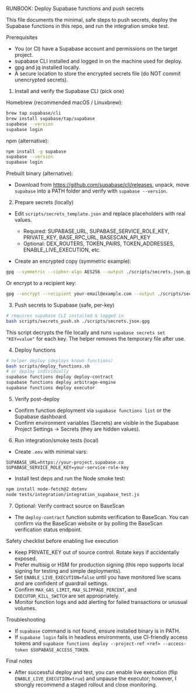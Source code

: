 RUNBOOK: Deploy Supabase functions and push secrets

This file documents the minimal, safe steps to push secrets, deploy the Supabase functions in this repo, and run the integration smoke test.

Prerequisites
- You (or CI) have a Supabase account and permissions on the target project.
- supabase CLI installed and logged in on the machine used for deploy.
- gpg and jq installed locally.
- A secure location to store the encrypted secrets file (do NOT commit unencrypted secrets).

1) Install and verify the Supabase CLI (pick one)

Homebrew (recommended macOS / Linuxbrew):
```bash
brew tap supabase/cli
brew install supabase/tap/supabase
supabase --version
supabase login
```

npm (alternative):
```bash
npm install -g supabase
supabase --version
supabase login
```

Prebuilt binary (alternative):
- Download from https://github.com/supabase/cli/releases, unpack, move `supabase` into a PATH folder and verify with `supabase --version`.

2) Prepare secrets (locally)
- Edit `scripts/secrets_template.json` and replace placeholders with real values.
  - Required: SUPABASE_URL, SUPABASE_SERVICE_ROLE_KEY, PRIVATE_KEY, BASE_RPC_URL, BASESCAN_API_KEY
  - Optional: DEX_ROUTERS, TOKEN_PAIRS, TOKEN_ADDRESSES, ENABLE_LIVE_EXECUTION, etc.

- Create an encrypted copy (symmetric example):
```bash
gpg --symmetric --cipher-algo AES256 --output ./scripts/secrets.json.gpg ./scripts/secrets_template.json
```
Or encrypt to a recipient key:
```bash
gpg --encrypt --recipient your-email@example.com --output ./scripts/secrets.json.gpg ./scripts/secrets_template.json
```

3) Push secrets to Supabase (safe, per-key)
```bash
# requires supabase CLI installed & logged in
bash scripts/secrets_push.sh ./scripts/secrets.json.gpg
```
This script decrypts the file locally and runs `supabase secrets set "KEY=value"` for each key. The helper removes the temporary file after use.

4) Deploy functions
```bash
# helper deploy (deploys known functions)
bash scripts/deploy_functions.sh
# or deploy individually
supabase functions deploy deploy-contract
supabase functions deploy arbitrage-engine
supabase functions deploy executor
```

5) Verify post-deploy
- Confirm function deployment via `supabase functions list` or the Supabase dashboard.
- Confirm environment variables (Secrets) are visible in the Supabase Project Settings -> Secrets (they are hidden values).

6) Run integration/smoke tests (local)
- Create `.env` with minimal vars:
```
SUPABASE_URL=https://your-project.supabase.co
SUPABASE_SERVICE_ROLE_KEY=your-service-role-key
```
- Install test deps and run the Node smoke test:
```bash
npm install node-fetch@2 dotenv
node tests/integration/integration_supabase_test.js
```

7) Optional: Verify contract source on BaseScan
- The `deploy-contract` function submits verification to BaseScan. You can confirm via the BaseScan website or by polling the BaseScan verification status endpoint.

Safety checklist before enabling live execution
- Keep PRIVATE_KEY out of source control. Rotate keys if accidentally exposed.
- Prefer multisig or HSM for production signing (this repo supports local signing for testing and simple deployments).
- Set `ENABLE_LIVE_EXECUTION=false` until you have monitored live scans and are confident of guardrail settings.
- Confirm `MAX_GAS_LIMIT`, `MAX_SLIPPAGE_PERCENT`, and `EXECUTOR_KILL_SWITCH` are set appropriately.
- Monitor function logs and add alerting for failed transactions or unusual volumes.

Troubleshooting
- If `supabase` command is not found, ensure installed binary is in PATH.
- If `supabase login` fails in headless environments, use CI-friendly access tokens and `supabase functions deploy --project-ref <ref> --access-token $SUPABASE_ACCESS_TOKEN`.

Final notes
- After successful deploy and test, you can enable live execution (flip `ENABLE_LIVE_EXECUTION=true`) and unpause the executor; however, I strongly recommend a staged rollout and close monitoring.
